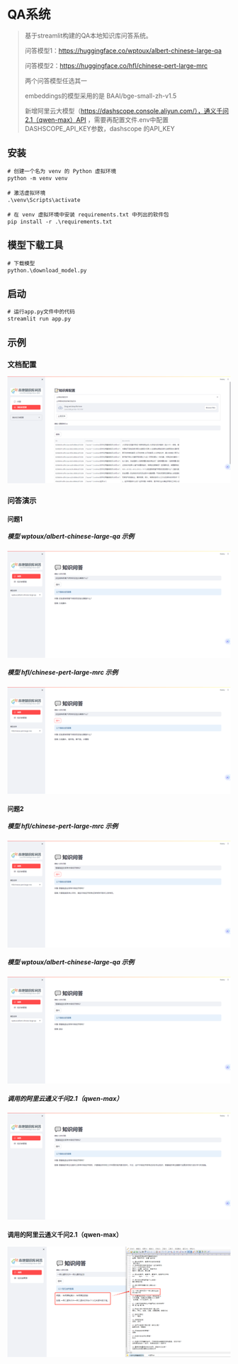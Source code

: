 # QA系统

> 基于streamlit构建的QA本地知识库问答系统。
>
> 问答模型1：https://huggingface.co/wptoux/albert-chinese-large-qa
>
> 问答模型2：https://huggingface.co/hfl/chinese-pert-large-mrc
>
> 两个问答模型任选其一
>
> embeddings的模型采用的是 BAAI/bge-small-zh-v1.5
> 
> 新增阿里云大模型（https://dashscope.console.aliyun.com/），通义千问2.1（qwen-max）API  ，需要再配置文件.env中配置DASHSCOPE_API_KEY参数，dashscope 的API_KEY

## 安装

```
# 创建一个名为 venv 的 Python 虚拟环境
python -m venv venv

# 激活虚拟环境
.\venv\Scripts\activate              

# 在 venv 虚拟环境中安装 requirements.txt 中列出的软件包
pip install -r .\requirements.txt
```

## 模型下载工具

```
# 下载模型
python.\download_model.py
```

## 启动

```
# 运行app.py文件中的代码
streamlit run app.py
```

## 示例

### 文档配置

![image](./images/demo1.png)

### 问答演示

#### 问题1

##### 模型 wptoux/albert-chinese-large-qa 示例

![image](./images/demo3.png)

##### 模型 hfl/chinese-pert-large-mrc 示例

![image](./images/demo2.png)

#### 问题2

##### 模型 hfl/chinese-pert-large-mrc 示例

![image](./images/demo4.png)

##### 模型 wptoux/albert-chinese-large-qa 示例

![image](./images/demo5.png)

##### 调用的阿里云通义千问2.1（qwen-max）

![image](./images/demo7.png)

#### 调用的阿里云通义千问2.1（qwen-max）

![image](./images/demo6.png)